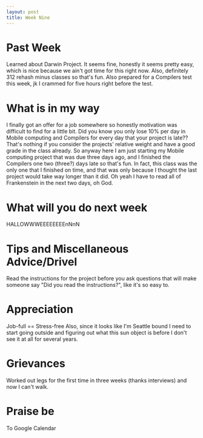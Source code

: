 ```yaml
---
layout: post
title: Week Nine
---
```


# Past Week
Learned about Darwin Project. It seems fine, honestly it seems pretty easy, which is nice because we ain't got time for this right now. Also, definitely 312 rehash minus classes so that's fun. Also prepared for a Compilers test this week, jk I crammed for five hours right before the test.

# What is in my way
I finally got an offer for a job somewhere so honestly motivation was difficult to find for a little bit. Did you know you only lose 10% per day in Mobile computing and Compilers for every day that your project is late?? That's nothing if you consider the projects' relative weight and have a good grade in the class already. So anyway here I am just starting my Mobile computing project that was due three days ago, and I finished the Compilers one two (three?) days late so that's fun. In fact, this class was the only one that I finished on time, and that was only because I thought the last project would take way longer than it did. Oh yeah I have to read all of Frankenstein in the next two days, oh God.

# What will you do next week
HALLOWWWEEEEEEEEnNnN

# Tips and Miscellaneous Advice/Drivel
Read the instructions for the project before you ask questions that will make someone say "Did you read the instructions?", like it's so easy to.

# Appreciation
Job-full == Stress-free
Also, since it looks like I'm Seattle bound I need to start going outside and figuring out what this sun object is before I don't see it at all for several years.

# Grievances
Worked out legs for the first time in three weeks (thanks interviews) and now I can't walk.

# Praise be
To Google Calendar